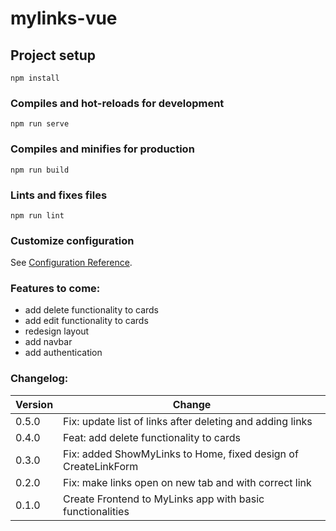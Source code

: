 # mylinks-vue

## Project setup
```
npm install
```

### Compiles and hot-reloads for development
```
npm run serve
```

### Compiles and minifies for production
```
npm run build
```

### Lints and fixes files
```
npm run lint
```

### Customize configuration
See [Configuration Reference](https://cli.vuejs.org/config/).

### Features to come:
- add delete functionality to cards
- add edit functionality to cards
- redesign layout
- add navbar
- add authentication

### Changelog:

| Version | Change |
| ------- | ----------- |
| 0.5.0 | Fix: update list of links after deleting and adding links |
| 0.4.0 | Feat: add delete functionality to cards |
| 0.3.0 | Fix: added ShowMyLinks to Home, fixed design of CreateLinkForm |
| 0.2.0 | Fix: make links open on new tab and with correct link |
| 0.1.0 | Create Frontend to MyLinks app with basic functionalities |
